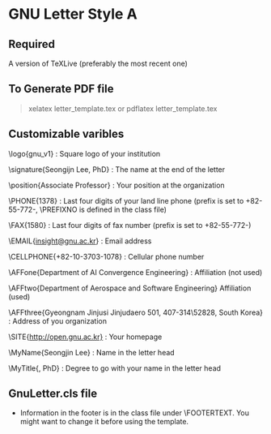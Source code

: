 # GNU Letter Style A

## Required
A version of TeXLive (preferably the most recent one)

## To Generate PDF file
> xelatex letter_template.tex
or 
> pdflatex letter_template.tex

## Customizable varibles
\logo{gnu_v1} : Square logo of your institution

\signature{Seongijn Lee, PhD} : The name at the end of the letter

\position{Associate Professor} : Your position at the organization

\PHONE{1378} : Last four digits of your land line phone (prefix is set to +82-55-772-, \PREFIXNO is defined in the class file)

\FAX{1580} : Last four digits of fax number (prefix is set to +82-55-772-)

\EMAIL{insight@gnu.ac.kr} : Email address

\CELLPHONE{+82-10-3703-1078} : Cellular phone number

\AFFone{Department of AI Convergence Engineering} : Affiliation (not used)

\AFFtwo{Department of Aerospace and Software Engineering} Affiliation (used)

\AFFthree{Gyeongnam Jinjusi Jinjudaero 501, 407-314\\52828, South Korea} : Address of you organization

\SITE{http://open.gnu.ac.kr} : Your homepage

\MyName{Seongjin Lee} : Name in the letter head

\MyTitle{, PhD} : Degree to go with your name in the letter head

## GnuLetter.cls file
* Information in the footer is in the class file under \FOOTERTEXT. You might want to change it before using the template.
